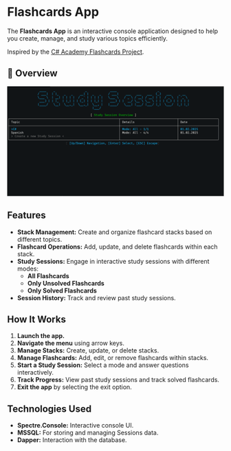 # Flashcards App

The **Flashcards App** is an interactive console application
designed to help you create, manage, and study various topics efficiently.

Inspired by the [C# Academy Flashcards Project](https://thecsharpacademy.com/project/14/flashcards).

## 📸 Overview

![Main Menu](Overview.png)

## Features

- **Stack Management:** Create and organize flashcard stacks based on different topics.
- **Flashcard Operations:** Add, update, and delete flashcards within each stack.
- **Study Sessions:** Engage in interactive study sessions with different modes:
  - **All Flashcards**
  - **Only Unsolved Flashcards**
  - **Only Solved Flashcards**
- **Session History:** Track and review past study sessions.

## How It Works

1. **Launch the app.**
2. **Navigate the menu** using arrow keys.
3. **Manage Stacks:** Create, update, or delete stacks.
4. **Manage Flashcards:** Add, edit, or remove flashcards within stacks.
5. **Start a Study Session:** Select a mode and answer questions interactively.
6. **Track Progress:** View past study sessions and track solved flashcards.
7. **Exit the app** by selecting the exit option.

## Technologies Used

- **Spectre.Console:** Interactive console UI.
- **MSSQL:** For storing and managing Sessions data.
- **Dapper:** Interaction with the database.

